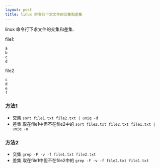 ```yaml
---
layout: post
title: linux 命令行下求文件的交集和差集
---
```


linux 命令行下求文件的交集和差集.

file1:

    a
    b
    c
    d

file2

    c
    d
    e
    f

### 方法1
* 交集 `sort file1.txt file2.txt | uniq -d`
* 差集 取在file1中但不在file2中的 `sort file2.txt file2.txt file1.txt | uniq -u`

### 方法2
* 交集 `grep -F -v -f file1.txt file2.txt`
* 差集 取在file1中但不在file2中的 `grep -F -v -f file2.txt file1.txt`

